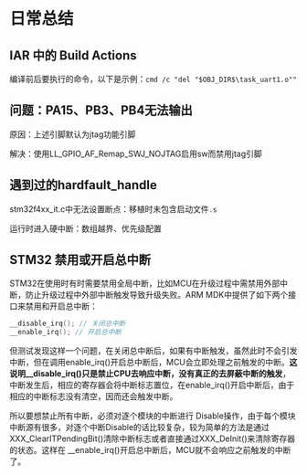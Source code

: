 # 日常总结



## IAR 中的 Build Actions

编译前后要执行的命令，以下是示例：`cmd /c "del "$OBJ_DIR$\task_uart1.o""`

## 问题：PA15、PB3、PB4无法输出
原因：上述引脚默认为jtag功能引脚

解决：使用LL_GPIO_AF_Remap_SWJ_NOJTAG启用sw而禁用jtag引脚

## 遇到过的hardfault_handle

stm32f4xx_it.c中无法设置断点：移植时未包含启动文件`.s` 

运行时进入硬中断：数组越界、优先级配置

## STM32 禁用或开启总中断
STM32在使用时有时需要禁用全局中断，比如MCU在升级过程中需禁用外部中断，防止升级过程中外部中断触发导致升级失败。ARM MDK中提供了如下两个接口来禁用和开启总中断：
```c
__disable_irq(); // 关闭总中断
__enable_irq(); // 开启总中断 
```
但测试发现这样一个问题，在关闭总中断后，如果有中断触发，虽然此时不会引发中断，但在调用enable_irq()开启总中断后，MCU会立即处理之前触发的中断。**这说明__disable_irq()只是禁止CPU去响应中断，没有真正的去屏蔽中断的触发**，中断发生后，相应的寄存器会将中断标志置位，在enable_irq()开启中断后，由于相应的中断标志没有清空，因而还会触发中断。

所以要想禁止所有中断，必须对逐个模块的中断进行 Disable操作，由于每个模块中断源有很多，对逐个中断Disable的话比较复杂，较为简单的方法是通过 XXX_ClearITPendingBit()清除中断标志或者直接通过XXX_DeInit()来清除寄存器的状态。这样在 __enable_irq()开启总中断后，MCU就不会响应之前触发的中断了。